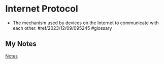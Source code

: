 # Internet Protocol
- The mechanism used by devices on the Internet to communicate with each other. #ref/2023/12/09/095245 #glossary
## My Notes
[Notes](mynotes/internet-protocol-notes.md)
